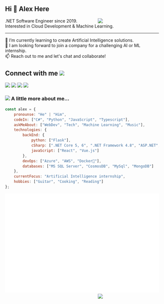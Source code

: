 ## Hi 👋 Alex Here

  
<img align='right' src="https://media0.giphy.com/media/WFZvB7VIXBgiz3oDXE/giphy.gif" width="200">
.NET Software Engineer since 2019.  
Interested in Cloud Development & Machine Learning. 
  
----  

🌱 I’m currently learning to create Artificial Intelligence solutions.  
👯 I am looking forward to join a company for a challenging AI or ML internship.  
📫 Reach out to me and let's chat and collaborate!  

  
## Connect with me <img src="https://media.giphy.com/media/LnQjpWaON8nhr21vNW/giphy.gif" width="60">
<a href="https://www.linkedin.com/in/alexandrero"><img src="https://img.shields.io/badge/LinkedIn-0077B5?style=for-the-badge&logo=linkedin&logoColor=white"></a>
<a href="https://alex-andrero.medium.com/"><img src="https://img.shields.io/badge/Medium-12100E?style=for-the-badge&logo=medium&logoColor=white"></a>
<a href="https://twitter.com/alex_andrero"><img src="https://img.shields.io/badge/Twitter-1DA1F2?style=for-the-badge&logo=twitter&logoColor=white"></a>
<a href="mailto:vedantchainani1084@gmail.com"><img src="https://img.shields.io/badge/Gmail-D14836?style=for-the-badge&logo=gmail&logoColor=white"></a>
  
  
  
### <img src="https://media2.giphy.com/media/Wk1P0F8uleY8nd8YJv/giphy.gif" width="70"> A little more about me...  

```javascript
const alex = {
    pronounse: "He" | "Him",
    codeIn: ["C#", "Python", "JavaScript", "Typescript"],
    askMeAbout: ["WebDev", "Tech", "Machine Learning", "Music"],
    technologies: {
        backEnd: {
            python: ["Flask"],
            cSharp: [".NET Core 5, 6", ".NET Framework 4.8", "ASP.NET", "Entity Framework"],
            javaScript: ["React", "Vue.js"]
        },
        devOps: ["Azure", "AWS", "Docker🐳"],
        databases: ["MS SQL Server", "CosmosDB", "MySql", "MongoDB"]
    },
    currentFocus: "Artificial Intelligence internship",
    hobbies: ["Guitar", "Cooking", "Reading"]
};
```
  
<img src="https://github.com/Allexandrero/allexandrero/blob/main/github-metrics.svg">
<img align='right' src="https://media3.giphy.com/media/vufEru9x5pA8ODlWXT/giphy.gif" width="200">

